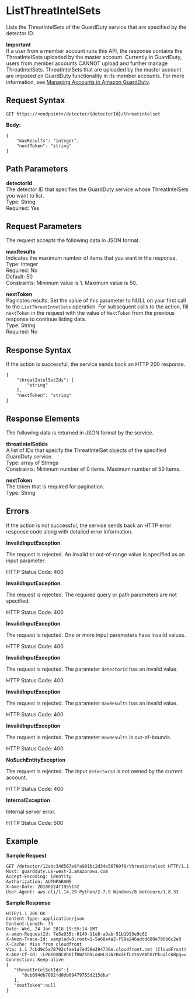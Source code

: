 # ListThreatIntelSets<a name="list-threat-intel-set"></a>

Lists the ThreatIntelSets of the GuardDuty service that are specified by the detector ID\. 

**Important**  
If a user from a member account runs this API, the response contains the ThreatIntelSets uploaded by the master account\. Currently in GuardDuty, users from member accounts CANNOT upload and further manage ThreatIntelSets\. ThreatIntelSets that are uploaded by the master account are imposed on GuardDuty functionality in its member accounts\. For more information, see [Managing Accounts in Amazon GuardDuty](guardduty_accounts.md)\.

## Request Syntax<a name="list-threat-intel-request-syntax"></a>

```
GET https://<endpoint>/detector/{detectorId}/threatintelset
```

**Body:**

```
{
    "maxResults": "integer",
    "nextToken": "string"
}
```

## Path Parameters<a name="list-threat-intel-path-parameters"></a>

**detectorId**  
The detector ID that specifies the GuardDuty service whose ThreatIntelSets you want to list\.  
Type: String  
Required: Yes

## Request Parameters<a name="list-threat-intel-request-parameters"></a>

The request accepts the following data in JSON format\.

**maxResults**  
Indicates the maximum number of items that you want in the response\.  
Type: Integer  
Required: No  
Default: 50  
Constraints: Minimum value is 1\. Maximum value is 50\.

**nextToken**  
Paginates results\. Set the value of this parameter to NULL on your first call to the `ListThreatIntelSets` operation\. For subsequent calls to the action, fill `nextToken` in the request with the value of `NextToken` from the previous response to continue listing data\.  
Type: String  
Required: No

## Response Syntax<a name="list-threat-intel-response-syntax"></a>

If the action is successful, the service sends back an HTTP 200 response\.

```
{
    "threatIntelSetIds": [
        "string"
    ],
    "nextToken": "string"
}
```

## Response Elements<a name="list-threat-intel-response-parameters"></a>

The following data is returned in JSON format by the service\.

**threatIntelSetIds**  
A list of IDs that specify the ThreatIntelSet objects of the specified GuardDuty service\.  
Type: array of Strings  
Constraints: Minimum number of 0 items\. Maximum number of 50 items\.

**nextToken**  
The token that is required for pagination\.  
Type: String

## Errors<a name="list-threat-intel-errors"></a>

If the action is not successful, the service sends back an HTTP error response code along with detailed error information\.

**InvalidInputException**

The request is rejected\. An invalid or out\-of\-range value is specified as an input parameter\.

HTTP Status Code: 400 

**InvalidInputException**

The request is rejected\. The required query or path parameters are not specified\.

HTTP Status Code: 400 

**InvalidInputException**

The request is rejected\. One or more input parameters have invalid values\.

HTTP Status Code: 400 

**InvalidInputException**

The request is rejected\. The parameter `detectorId` has an invalid value\.

HTTP Status Code: 400 

**InvalidInputException**

The request is rejected\. The parameter `maxResults` has an invalid value\.

HTTP Status Code: 400 

**InvalidInputException**

The request is rejected\. The parameter `maxResults` is out\-of\-bounds\.

HTTP Status Code: 400 

**NoSuchEntityException**

The request is rejected\. The input `detectorId` is not owned by the current account\.

HTTP Status Code: 400 

**InternalException**

Internal server error\.

HTTP Status Code: 500 

## Example<a name="list-threat-intel-sets-example"></a>

**Sample Request**

```
GET /detector/12abc34d567e8fa901bc2d34e56789f0/threatintelset HTTP/1.1
Host: guardduty.us-west-2.amazonaws.com
Accept-Encoding: identity
Authorization: AUTHPARAMS
X-Amz-Date: 20180124T195513Z
User-Agent: aws-cli/1.14.29 Python/2.7.9 Windows/8 botocore/1.8.33
```

**Sample Response**

```
HTTP/1.1 200 OK
Content-Type: application/json
Content-Length: 75
Date: Wed, 24 Jan 2018 19:55:14 GMT
x-amzn-RequestId: 7e5a935c-0140-11e8-a9ab-51b1993e9c62
X-Amzn-Trace-Id: sampled=0;root=1-5a68e4a2-f59a246addd680e790b6c2e0
X-Cache: Miss from cloudfront
Via: 1.1 7cbd9c5a78702cfae1a7ed58e294736e.cloudfront.net (CloudFront)
X-Amz-Cf-Id: -LPBY0XNC0h0ifRWzhb9Lo4HLRJA2BxaFfLzzvVeAhXrPkuqlcnBpg==
Connection: Keep-alive
{  
   "threatIntelSetIds":[  
      "8cb094db7082fd0db09479755d215dba"
   ],
   "nextToken":null
}
```
